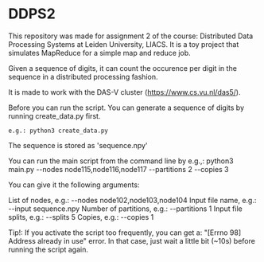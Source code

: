 # DDPS2

This repository was made for assignment 2 of the course: Distributed Data Processing Systems at Leiden University, LIACS.
It is a toy project that simulates MapReduce for a simple map and reduce job.

Given a sequence of digits, it can count the occurence per digit in the sequence in a distributed processing fashion.

It is made to work with the DAS-V cluster (https://www.cs.vu.nl/das5/).

Before you can run the script. You can generate a sequence of digits by running create_data.py first.

```console
e.g.: python3 create_data.py
```
The sequence is stored as 'sequence.npy'

You can run the main script from the command line by e.g.,: python3 main.py --nodes node115,node116,node117 --partitions 2 --copies 3

You can give it the following arguments:

List of nodes,  e.g.: --nodes node102,node103,node104
Input file name, e.g.: --input sequence.npy
Number of partitions, e.g.: --partitions 1
Input file splits, e.g.: --splits 5
Copies, e.g.: --copies 1

Tip!:
If you activate the script too frequently, you can get a: "[Errno 98] Address already in use" error.
In that case, just wait a little bit (~10s) before running the script again.

